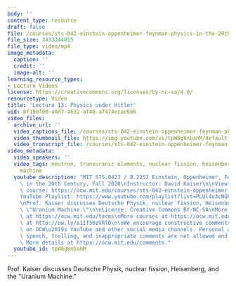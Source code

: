 ```yaml
---
body: ''
content_type: resource
draft: false
file: /courses/sts-042-einstein-oppenheimer-feynman-physics-in-the-20th-century-fall-2020/ocw_8225_sts042_lecture13_2020oct19_360p_16_9.mp4
file_size: 3433344815
file_type: video/mp4
image_metadata:
  caption: ''
  credit: ''
  image-alt: ''
learning_resource_types:
- Lecture Videos
license: https://creativecommons.org/licenses/by-nc-sa/4.0/
resourcetype: Video
title: 'Lecture 13: Physics under Hitler'
uid: 8f198f00-a8d7-4632-af46-a7474ecac686
video_files:
  archive_url: ''
  video_captions_file: /courses/sts-042-einstein-oppenheimer-feynman-physics-in-the-20th-century-fall-2020/1J9SZB7CBh9OJLFSjRUojmQXcWrAKNKlc_transcript.webvtt
  video_thumbnail_file: https://img.youtube.com/vi/tpW8g8nbanM/default.jpg
  video_transcript_file: /courses/sts-042-einstein-oppenheimer-feynman-physics-in-the-20th-century-fall-2020/1J9SZB7CBh9OJLFSjRUojmQXcWrAKNKlc_transcript.pdf
video_metadata:
  video_speakers: ''
  video_tags: neutron, transuranic elements, nuclear fission, heisenberg, uranium
    machine
  youtube_description: "MIT STS.042J / 8.225J Einstein, Oppenheimer, Feynman: Physics\
    \ in the 20th Century, Fall 2020\nInstructor: David Kaiser\n\nView the complete\
    \ course: https://ocw.mit.edu/courses/sts-042-einstein-oppenheimer-feynman-physics-in-the-20th-century-fall-2020\n\
    YouTube Playlist: https://www.youtube.com/playlist?list=PLUl4u3cNGP63bAfjGas3TuA4ZCPUtN6Xf\n\
    \nProf. Kaiser discusses Deutsche Physik, nuclear fission, Heisenberg, and the\
    \ \"Uranium Machine.\"\n\nLicense: Creative Commons BY-NC-SA\nMore information\
    \ at https://ocw.mit.edu/terms\nMore courses at https://ocw.mit.edu\nSupport OCW\
    \ at http://ow.ly/a1If50zVRlQ\n\nWe encourage constructive comments and discussion\
    \ on OCW\u2019s YouTube and other social media channels. Personal attacks, hate\
    \ speech, trolling, and inappropriate comments are not allowed and may be removed.\
    \ More details at https://ocw.mit.edu/comments."
  youtube_id: tpW8g8nbanM
---
```

Prof. Kaiser discusses Deutsche Physik, nuclear fission, Heisenberg, and the "Uranium Machine."